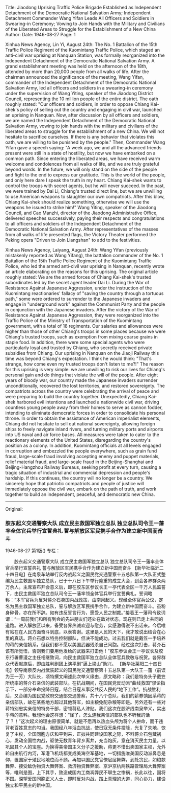 Title: Jiaodong Uprising Traffic Police Brigade Established as Independent Detachment of the Democratic National Salvation Army; Independent Detachment Commander Wang Yifan Leads All Officers and Soldiers in Swearing-in Ceremony; Vowing to Join Hands with the Military and Civilians of the Liberated Areas to Struggle for the Establishment of a New China
Author:
Date: 1946-08-27
Page: 1

Xinhua News Agency, Lin Yi, August 24th: The No. 1 Battalion of the 15th Traffic Police Regiment of the Kuomintang Traffic Police, which staged an anti-civil war uprising at Nanquan Station, was formally reorganized into the Independent Detachment of the Democratic National Salvation Army. A grand establishment meeting was held on the afternoon of the 18th, attended by more than 20,000 people from all walks of life. After the chairman announced the significance of the meeting, Wang Yifan, commander of the Independent Detachment of the Democratic National Salvation Army, led all officers and soldiers in a swearing-in ceremony under the supervision of Wang Yiting, speaker of the Jiaodong District Council, representing the 10 million people of the entire district. The oath roughly stated: "Our officers and soldiers, in order to oppose Chiang Kai-shek's policy of selling out the country and engaging in civil war, launched an uprising in Nanquan. Now, after discussion by all officers and soldiers, we are named the Independent Detachment of the Democratic National Salvation Army, vowing to join hands with the military and civilians of the liberated areas to struggle for the establishment of a new China. We will not hesitate to sacrifice ourselves. If there is any behavior that violates this oath, we are willing to be punished by the people." Then, Commander Wang Yifan gave a speech saying: "A week ago, we and all the advanced friends present were still in a state of hostility, but now we have embarked on a common path. Since entering the liberated areas, we have received warm welcome and condolences from all walks of life, and we are truly grateful beyond words. In the future, we will only stand on the side of the people and fight to the end to express our gratitude. This is the world of the people, and only here dare I speak the truth in my heart. Chiang Kai-shek wants to control the troops with secret agents, but he will never succeed. In the past, we were trained by Dai Li, Chiang's trusted direct line, but we are unwilling to use American weapons to slaughter our own compatriots. After this blow, Chiang Kai-shek should realize something, otherwise we will use the weapons he issued to strike him!" Wang Yiting, speaker of the Jiaodong Council, and Cao Manzhi, director of the Jiaodong Administrative Office, delivered speeches successively, paying their respects and congratulations to all officers and soldiers of the Independent Detachment of the Democratic National Salvation Army. After representatives of the masses from all walks of life presented flags, the Victory Theater performed the Peking opera "Driven to Join Liangshan" to add to the festivities.

Xinhua News Agency, Laiyang, August 24th: Wang Yifan (previously mistakenly reported as Wang Yifang), the battalion commander of the No. 1 Battalion of the 15th Traffic Police Regiment of the Kuomintang Traffic Police, who led the armed anti-civil war uprising in Nanquan, recently wrote an article elaborating on the reasons for this uprising. The original article roughly stated: We are the armed forces of Chiang Kai-shek's trusted subordinates led by the secret agent leader Dai Li. During the War of Resistance Against Japanese Aggression, under the instruction of the Kuomintang reactionaries' fallacy of "saving the country through a tortuous path," some were ordered to surrender to the Japanese invaders and engage in "underground work" against the Communist Party and the people in conjunction with the Japanese invaders. After the victory of the War of Resistance Against Japanese Aggression, they were reorganized into the Traffic Police of the Ministry of Transportation of the Kuomintang government, with a total of 18 regiments. Our salaries and allowances were higher than those of other Chiang's troops in some places because we were Chiang's trusted troops, such as exemption from mixing coarse grains in staple food. In addition, there were some special agents who were particularly loyal and trusted by Chiang, who secretly received private subsidies from Chiang. Our uprising in Nanquan on the Jiaoji Railway this time was beyond Chiang's expectation. I think he would think: "That's strange, how come even my trusted troops don't listen to me?!" The reason for this uprising is very simple: we are unwilling to risk our lives for Chiang's personal gain and do things that violate the will of the people. After eight years of bloody war, our country made the Japanese invaders surrender unconditionally, recovered the lost territories, and restored sovereignty. The compatriots across the country were celebrating the arrival of peace and were preparing to build the country together. Unexpectedly, Chiang Kai-shek harbored evil intentions and launched a nationwide civil war, driving countless young people away from their homes to serve as cannon fodder, intending to eliminate democratic forces in order to consolidate his personal throne. In order to obtain the assistance of American imperialist elements, Chiang did not hesitate to sell out national sovereignty, allowing foreign ships to freely navigate inland rivers, and turning military ports and airports into US naval and air force bases. All measures were taken to cater to the reactionary elements of the United States, disregarding the country's position as a colony. In addition, Kuomintang officials at all levels engaged in corruption and embezzled the people everywhere, such as grain fund fraud, large-scale fraud involving accepting enemy and puppet materials, relief material fraud, and large-scale fraud in the Beijing-Shanghai and Beijing-Hangzhou Railway Bureaus, seeking profit at every turn, causing a tragic situation of industrial and commercial depression and people's hardship. If this continues, the country will no longer be a country. We sincerely hope that patriotic compatriots and people of justice will immediately oppose the civil war, embark on the path of truth, and work together to build an independent, peaceful, and democratic new China.



<hr /> 

Original: 


### 胶东起义交通警察大队  成立民主救国军独立总队  独立总队司令王一藩率全体官兵举行宣誓典礼  誓与解放区军民携手合作为建立新中国而奋斗

1946-08-27
第1版()
专栏：

　　胶东起义交通警察大队
    成立民主救国军独立总队
    独立总队司令王一藩率全体官兵举行宣誓典礼
    誓与解放区军民携手合作为建立新中国而奋斗
    【新华社临沂二十四日电】在南泉车站举行反内战起义之国民党交通警察十五总队第一大队正式整编为民主救国军独立总队，已于十八日下午举行隆重的成立大会，到会各界群众两万余人。主席宣布开会意义后，即在胶东区参议长王一亭代表全区一千万人民监誓下，由民主救国军独立总队司令王一藩率领全体官兵举行宣誓典礼。誓词略称：“本军官兵为反对蒋介石卖国内战政策，由南泉起义。现经全体官兵公议，定名为民主救国军独立总队，誓与解放区军民携手合作，为建立新中国而奋斗。虽粉身碎骨，亦在所不辞。如有违反誓言行为，愿受人民之制裁。”接着王一藩司令致词谓：“一周前我们和所有到会的先进朋友们还处在敌对状态，现在则已走上共同的道路。进入解放区以来，备受各界热诚欢迎与慰劳，实感激得说不出话来。今后唯有站在在人民方面奋斗到底，以表答谢。这里是人民的天下，我才敢说出结合在心里的真话。蒋介石想以特务控制部队，但决不能成功。过去我们就是戴笠一手培养的蒋的亲信嫡系，但我们都不愿以美国武器残杀自己同胞。经过这次打击，蒋介石该有所觉悟，否则我们要用他发给的武器来打击他！”胶东参议会王一亭议长及胶东行署曹漫之主任相继致词，向民主救国军独立总队全体官兵致敬与祝贺。各界群众代表献旗后，即由胜利剧团上演平剧“逼上梁山”助兴。
    【新华社莱阳二十四日电】领导南泉反内战武装起义的国民党交通警察第十五总队第一大队王一藩（前误为王一芳）大队长，顷特撰文阐述此次举义缘由，原文略称：我们是特务头子戴笠所统率的蒋介石亲信的武装部队。在抗战期间，在国民党反动派“曲线救国”谬论指示下，一部分奉命投降日寇，结合日寇从事反共反人民的“地下工作”。抗战胜利后，又合编为国民党政府交通部交通警察，共十八个总队，我们的薪券饷因系蒋的亲信部队，故在某些地方超过其他蒋军，如主粮免配杂粮等即是。另外还有一些对蒋特别忠实亲信的特务干部，密领蒋私人津贴。我们这次在胶济线南泉举义，实出乎蒋的意料。我想他会这样想：“怪了，怎么连我亲信的部队也不听我的话了？！”这次起义的理由原很简单，就是不愿再以热血头颅为蒋个人拚命，而干违背老百姓意志的勾当。我国经八年浴血抗战，使日寇无条件投降，光复了失地，恢复了主权，全国同胞方庆和平到来，正拟共同建设国家之际，不料蒋介石包藏祸心，发动全国性内战，驱使无数青年背乡离井，充当炮灰，意在消灭民主力量，以巩固其个人的宝座。为换得美帝国主义分子之援助，蒋更不惜出卖国家主权，允外轮自由航行内河，军港飞机场都变成美海空军基地，一切措施唯美国反动派鼻息是仰，置国家于殖民地地位而不顾。再加以国民党官僚层层舞弊，到处贪民，如粮款舞弊、接受敌伪物资大舞弊案、救济物资舞弊案、京沪京杭两铁路管理局大舞弊案等，唯利是图，上下其手，致造成国内工商凋弊民不聊生之惨祸，长此以往，国将不国。深望爱国同胞正义人士，即时反对内战，踏上真理的大道，同心协力，建设独立和平民主的新中国。
